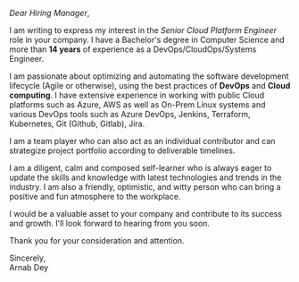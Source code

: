 *Dear Hiring Manager*,

I am writing to express my interest in the *Senior Cloud Platform Engineer* role in your company. I have a Bachelor's degree in Computer Science and more than **14 years** of experience as a DevOps/CloudOps/Systems Engineer.

I am passionate about optimizing and automating the software development lifecycle (Agile or otherwise), using the best practices of **DevOps** and **Cloud computing**. I have extensive experience in working with public Cloud platforms such as Azure, AWS as well as On-Prem Linux systems and various DevOps tools such as Azure DevOps, Jenkins, Terraform, Kubernetes, Git (Github, Gitlab), Jira.

I am a team player who can also act as an individual contributor and can strategize project portfolio according to deliverable timelines.

I am a diligent, calm and composed self-learner who is always eager to update the skills and knowledge with latest technologies and trends in the industry. I am also a friendly, optimistic, and witty person who can bring a positive and fun atmosphere to the workplace.

I would be a valuable asset to your company and contribute to its success and growth. I'll look forward to hearing from you soon.

Thank you for your consideration and attention.

Sincerely,  
Arnab Dey